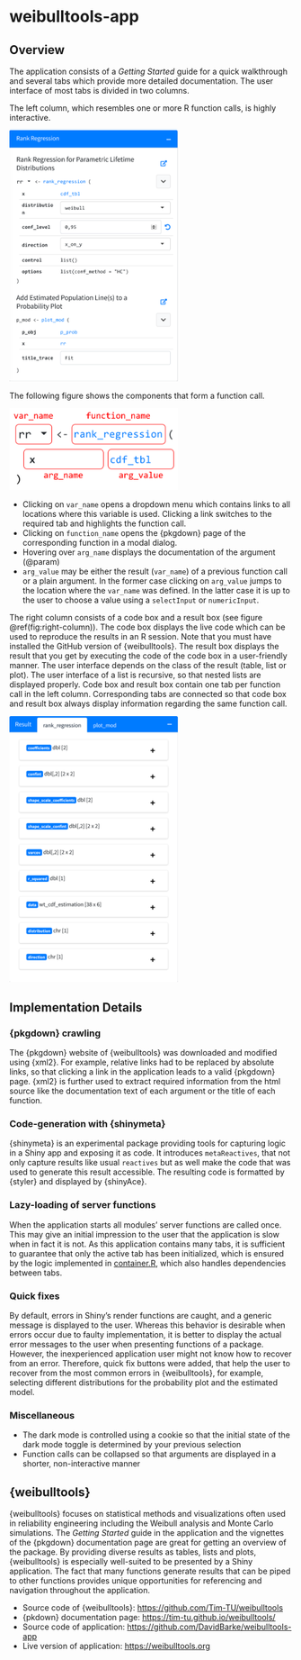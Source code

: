 
<!-- README.md is generated from README.Rmd. Please edit that file -->

# weibulltools-app

<!-- badges: start -->
<!-- badges: end -->

## Overview

The application consists of a *Getting Started* guide for a quick
walkthrough and several tabs which provide more detailed documentation.
The user interface of most tabs is divided in two columns.

The left column, which resembles one or more R function calls, is highly
interactive.

<img src="img/rank-regression-tab-fun.png" width="300px" />

The following figure shows the components that form a function call.

<img src="img/fun-explanation.png" width="300px" />

-   Clicking on `var_name` opens a dropdown menu which contains links to
    all locations where this variable is used. Clicking a link switches
    to the required tab and highlights the function call.
-   Clicking on `function_name` opens the {pkgdown} page of the
    corresponding function in a modal dialog.
-   Hovering over `arg_name` displays the documentation of the argument
    (@param)
-   `arg_value` may be either the result (`var_name`) of a previous
    function call or a plain argument. In the former case clicking on
    `arg_value` jumps to the location where the `var_name` was defined.
    In the latter case it is up to the user to choose a value using a
    `selectInput` or `numericInput`.

The right column consists of a code box and a result box (see figure
@ref(fig:right-column)). The code box displays the live code which can
be used to reproduce the results in an R session. Note that you must
have installed the GitHub version of {weibulltools}. The result box
displays the result that you get by executing the code of the code box
in a user-friendly manner. The user interface depends on the class of
the result (table, list or plot). The user interface of a list is
recursive, so that nested lists are displayed properly. Code box and
result box contain one tab per function call in the left column.
Corresponding tabs are connected so that code box and result box always
display information regarding the same function call.

<img src="img/rank-regression-result.png" width="300px" />

## Implementation Details

### {pkgdown} crawling

The {pkgdown} website of {weibulltools} was downloaded and modified
using {xml2}. For example, relative links had to be replaced by absolute
links, so that clicking a link in the application leads to a valid
{pkgdown} page. {xml2} is further used to extract required information
from the html source like the documentation text of each argument or the
title of each function.

### Code-generation with {shinymeta}

{shinymeta} is an experimental package providing tools for capturing
logic in a Shiny app and exposing it as code. It introduces
`metaReactives`, that not only capture results like usual `reactives`
but as well make the code that was used to generate this result
accessible. The resulting code is formatted by {styler} and displayed by
{shinyAce}.

### Lazy-loading of server functions

When the application starts all modules’ server functions are called
once. This may give an initial impression to the user that the
application is slow when in fact it is not. As this application contains
many tabs, it is sufficient to guarantee that only the active tab has
been initialized, which is ensured by the logic implemented in
[container.R](https://github.com/DavidBarke/weibulltools-app/blob/main/modules/container.R),
which also handles dependencies between tabs.

### Quick fixes

By default, errors in Shiny’s render functions are caught, and a generic
message is displayed to the user. Whereas this behavior is desirable
when errors occur due to faulty implementation, it is better to display
the actual error messages to the user when presenting functions of a
package. However, the inexperienced application user might not know how
to recover from an error. Therefore, quick fix buttons were added, that
help the user to recover from the most common errors in {weibulltools},
for example, selecting different distributions for the probability plot
and the estimated model.

### Miscellaneous

-   The dark mode is controlled using a cookie so that the initial state
    of the dark mode toggle is determined by your previous selection
-   Function calls can be collapsed so that arguments are displayed in a
    shorter, non-interactive manner

## {weibulltools}

{weibulltools} focuses on statistical methods and visualizations often
used in reliability engineering including the Weibull analysis and Monte
Carlo simulations. The *Getting Started* guide in the application and
the vignettes of the {pkgdown} documentation page are great for getting
an overview of the package. By providing diverse results as tables,
lists and plots, {weibulltools} is especially well-suited to be
presented by a Shiny application. The fact that many functions generate
results that can be piped to other functions provides unique
opportunities for referencing and navigation throughout the application.

-   Source code of {weibulltools}:
    <https://github.com/Tim-TU/weibulltools>
-   {pkdown} documentation page:
    <https://tim-tu.github.io/weibulltools/>
-   Source code of application:
    <https://github.com/DavidBarke/weibulltools-app>
-   Live version of application: <https://weibulltools.org>
